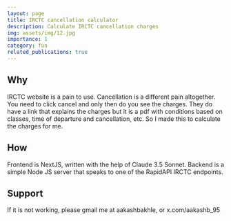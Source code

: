 ```yaml
---
layout: page
title: IRCTC cancellation calculator
description: Calculate IRCTC cancellation charges
img: assets/img/12.jpg
importance: 1
category: fun
related_publications: true
---
```


## Why

IRCTC website is a pain to use. Cancellation is a different pain altogether. You need to click cancel and only then do you see the charges.
They do have a link that explains the charges but it is a pdf with conditions based on classes, time of departure and cancellation, etc.
So I made this to calculate the charges for me.

## How

Frontend is NextJS, written with the help of Claude 3.5 Sonnet.
Backend is a simple Node JS server that speaks to one of the RapidAPI IRCTC endpoints.

## Support
If it is not working, please gmail me at aakashbakhle, or x.com/aakashb_95
